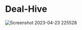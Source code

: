 # Deal-Hive

![Screenshot 2023-04-23 225528](https://user-images.githubusercontent.com/119917400/233855386-2ee27fc2-6492-4b6b-b38d-b577af4d9e9a.png)
